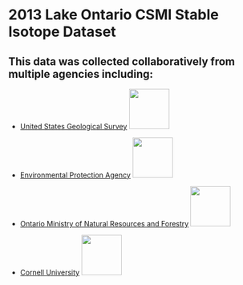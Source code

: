 2013 Lake Ontario CSMI Stable Isotope Dataset
================

## This data was collected collaboratively from multiple agencies including:

- [United States Geological Survey](https://www.usgs.gov/)
  <img src="https://d9-wret.s3.us-west-2.amazonaws.com/assets/palladium/production/s3fs-public/thumbnails/image/usgs-placeholder_0.png" width="80px" />

- [Environmental Protection Agency](https://www.epa.gov/)
  <img src="https://www.epa.gov/system/files/styles/medium/private/images/2021-12/375x250_epa_seal_noring.png?itok=zpXlVA0X" width="80px" />

- [Ontario Ministry of Natural Resources and
  Forestry](https://www.ontario.ca/page/ministry-natural-resources-and-forestry)
  <img src="https://www.fws.gov/sites/default/files/styles/large/public/2020-08/mnrflogo.jpg?itok=sh0zbow5" width="80px" />

- [Cornell
  University](https://cals.cornell.edu/biological-field-station-shackelton-point)
  <img src="https://cals.cornell.edu/themes/custom/cals_subsite/images/cornell-shield.png" width="80px" />
